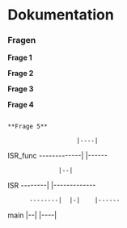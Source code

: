 # Dokumentation
### Fragen
**Frage 1**

**Frage 2**

**Frage 3**


**Frage 4**

```

**Frage 5**
```
                       |----|   
ISR_func  -------------|    |------    

                  |--|
ISR       --------|  |-------------

          --------|  |-|    |------
main              |--| |----|
```

